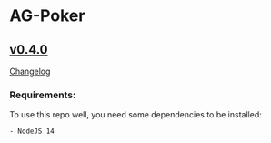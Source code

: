 # AG-Poker
## [v0.4.0]
[v0.4.0]: https://github.com/ArtemNikolaev/ag-poker/compare/v0.3.0...v0.4.0

[Changelog](CHANGELOG.md)

### Requirements:
To use this repo well, you need some dependencies to be installed:
```$xslt
- NodeJS 14
```
